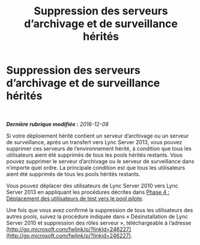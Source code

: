 ﻿---
title: Suppression des serveurs d’archivage et de surveillance hérités
TOCTitle: Suppression des serveurs d’archivage et de surveillance hérités
ms:assetid: befa586b-615c-496e-996e-395a6e36a826
ms:mtpsurl: https://technet.microsoft.com/fr-fr/library/JJ205221(v=OCS.15)
ms:contentKeyID: 49298719
ms.date: 12/10/2016
mtps_version: v=OCS.15
ms.translationtype: HT
---

# Suppression des serveurs d’archivage et de surveillance hérités

 

_**Dernière rubrique modifiée :** 2016-12-08_

Si votre déploiement hérité contient un serveur d’archivage ou un serveur de surveillance, après un transfert vers Lync Server 2013, vous pouvez supprimer ces serveurs de l’environnement hérité, à condition que tous les utilisateurs aient été supprimés de tous les pools hérités restants. Vous pouvez supprimer le serveur d’archivage ou le serveur de surveillance dans n’importe quel ordre. La principale condition est que tous les utilisateurs aient été supprimés de tous les pools hérités restants.

Vous pouvez déplacer des utilisateurs de Lync Server 2010 vers Lync Server 2013 en appliquant les procédures décrites dans [Phase 4 : Déplacement des utilisateurs de test vers le pool pilote](phase-4-move-test-users-to-the-pilot-pool.md).

Une fois que vous avez confirmé la suppression de tous les utilisateurs des autres pools, suivez la procédure indiquée dans « Désinstallation de Lync Server 2010 et suppression des rôles serveur », téléchargeable à l’adresse [http://go.microsoft.com/fwlink/p/?linkId=246227](http://go.microsoft.com/fwlink/p/?linkid=246227).

